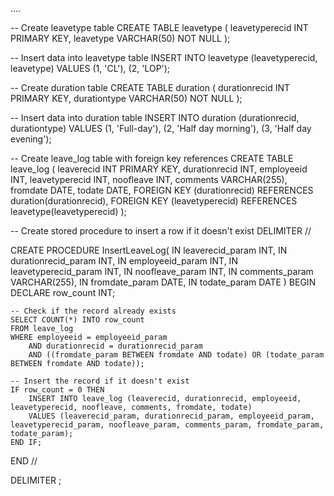 ....


-- Create leavetype table
CREATE TABLE leavetype (
    leavetyperecid INT PRIMARY KEY,
    leavetype VARCHAR(50) NOT NULL
);

-- Insert data into leavetype table
INSERT INTO leavetype (leavetyperecid, leavetype) VALUES
(1, 'CL'),
(2, 'LOP');

-- Create duration table
CREATE TABLE duration (
    durationrecid INT PRIMARY KEY,
    durationtype VARCHAR(50) NOT NULL
);

-- Insert data into duration table
INSERT INTO duration (durationrecid, durationtype) VALUES
(1, 'Full-day'),
(2, 'Half day morning'),
(3, 'Half day evening');

-- Create leave_log table with foreign key references
CREATE TABLE leave_log (
    leaverecid INT PRIMARY KEY,
    durationrecid INT,
    employeeid INT,
    leavetyperecid INT,
    noofleave INT,
    comments VARCHAR(255),
    fromdate DATE,
    todate DATE,
    FOREIGN KEY (durationrecid) REFERENCES duration(durationrecid),
    FOREIGN KEY (leavetyperecid) REFERENCES leavetype(leavetyperecid)
);

-- Create stored procedure to insert a row if it doesn't exist
DELIMITER //

CREATE PROCEDURE InsertLeaveLog(
    IN leaverecid_param INT,
    IN durationrecid_param INT,
    IN employeeid_param INT,
    IN leavetyperecid_param INT,
    IN noofleave_param INT,
    IN comments_param VARCHAR(255),
    IN fromdate_param DATE,
    IN todate_param DATE
)
BEGIN
    DECLARE row_count INT;

    -- Check if the record already exists
    SELECT COUNT(*) INTO row_count
    FROM leave_log
    WHERE employeeid = employeeid_param
        AND durationrecid = durationrecid_param
        AND ((fromdate_param BETWEEN fromdate AND todate) OR (todate_param BETWEEN fromdate AND todate));

    -- Insert the record if it doesn't exist
    IF row_count = 0 THEN
        INSERT INTO leave_log (leaverecid, durationrecid, employeeid, leavetyperecid, noofleave, comments, fromdate, todate)
        VALUES (leaverecid_param, durationrecid_param, employeeid_param, leavetyperecid_param, noofleave_param, comments_param, fromdate_param, todate_param);
    END IF;
END //

DELIMITER ;
